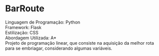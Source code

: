 
<h1>BarRoute</h1>
<p>
  Linguagem de Programação: Python
  <br>
  Framework: Flask
  <br>
  Estilização: CSS
  <br>
  Abordagem Utilizada: A*
  <br>
  Projeto de programação linear, que consiste na aquisição da melhor rota para se embriagar, considerando algumas variáveis.
</p>
